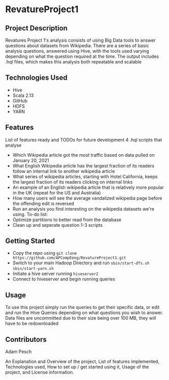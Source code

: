 # RevatureProject1

## Project Description
Revatures Project 1's analysis consists of using Big Data tools to answer questions about datasets from Wikipedia. There are a series of basic analysis questions, answered using Hive, with the tools used varying depending on what the question required at the time. The output includes .hql files, which makes this analysis both repeatable and scalable

## Technologies Used
- Hive
- Scala 2.13
- GitHub
- HDFS
- YARN

## Features
List of features ready and TODOs for future development
4 .hql scripts that analyse
- Which Wikipedia article got the most traffic based on data pulled on January 20, 2021
- What English Wikipedia article has the largest fraction of its readers follow an internal link to another wikipedia article
- What series of wikipedia articles, starting with Hotel California, keeps the largest fraction of its readers clicking on internal links
- An example of an English wikipedia article that is relatively more popular in the UK (repeat for the US and Australia)
- How many users will see the average vandalized wikipedia page before the offending edit is reversed
- Run an analysis you find interesting on the wikipedia datasets we're using.
To-do list:
- Optimize partitions to better read from the database
- Clean up and seperate question 1-3 scripts

## Getting Started
- Copy the repo using ```git clone https://github.com/APCompEeng/RevatureProject1.git```
- Switch to your main Hadoop Directory and run 
```sbin/start-dfs.sh```
```sbin/start-yarn.sh```
- Initiate a hive server running ```hiveserver2```
- Connect to hiveserver and begin running queries
## Usage
To use this project simply run the queries to get their specific data, or edit and run the Hive Queries depending on what questions you wish to answer. Data files are uncommitted due to their size being over 100 MB, they will have to be redownloaded

## Contributors
Adam Pesch

An Explanation and Overview of the project, List of features implemented, Technologies used, How to set up / get started using it, Usage of the project, and License information.
